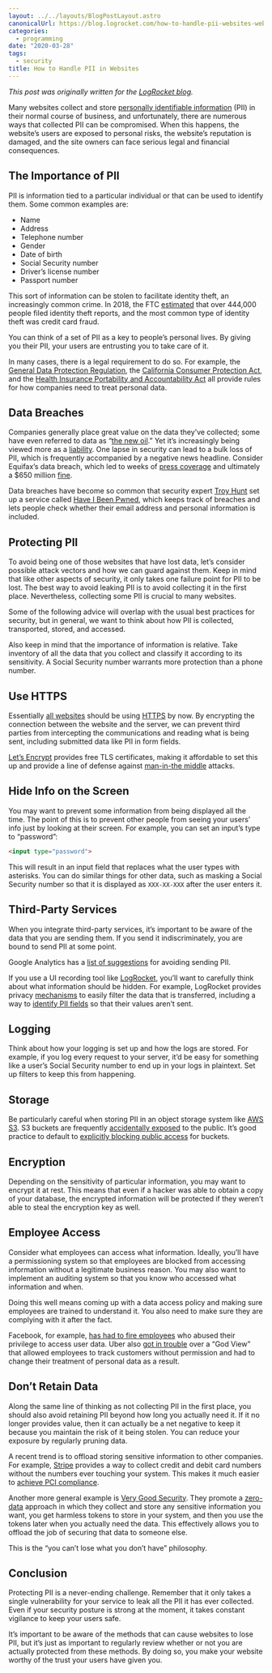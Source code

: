 ```yaml
---
layout: ../../layouts/BlogPostLayout.astro
canonicalUrl: https://blog.logrocket.com/how-to-handle-pii-websites-web-apps/
categories:
  - programming
date: "2020-03-28"
tags:
  - security
title: How to Handle PII in Websites
---
```


*This post was originally written for the [LogRocket
blog](https://blog.logrocket.com/how-to-handle-pii-websites-web-apps/).*

Many websites collect and store [personally identifiable
information](https://en.wikipedia.org/wiki/Personal_data) (PII) in their normal
course of business, and unfortunately, there are numerous ways that collected
PII can be compromised. When this happens, the website’s users are exposed to
personal risks, the website’s reputation is damaged, and the site owners can
face serious legal and financial consequences.

## The Importance of PII

PII is information tied to a particular individual or that can be used to
identify them. Some common examples are:

- Name
- Address
- Telephone number
- Gender
- Date of birth
- Social Security number
- Driver’s license number
- Passport number

This sort of information can be stolen to facilitate identity theft, an
increasingly common crime. In 2018, the FTC
[estimated](https://www.thebalance.com/identity-theft-crimes-by-the-numbers-4157714)
that over 444,000 people filed identity theft reports, and the most common type
of identity theft was credit card fraud.

You can think of a set of PII as a key to people’s personal lives. By giving you
their PII, your users are entrusting you to take care of it.

In many cases, there is a legal requirement to do so. For example, the [General
Data Protection
Regulation](https://en.wikipedia.org/wiki/General_Data_Protection_Regulation),
the [California Consumer Protection
Act](https://en.wikipedia.org/wiki/California_Consumer_Privacy_Act), and the
[Health Insurance Portability and Accountability
Act](https://en.wikipedia.org/wiki/Health_Insurance_Portability_and_Accountability_Act)
all provide rules for how companies need to treat personal data.

## Data Breaches

Companies generally place great value on the data they’ve collected; some have
even referred to data as “[the new
oil](https://www.quora.com/Who-should-get-credit-for-the-quote-data-is-the-new-oil).”
Yet it’s increasingly being viewed more as a
[liability](https://disruptionhub.com/david-carboni-data-was-asset-now-liability/).
One lapse in security can lead to a bulk loss of PII, which is frequently
accompanied by a negative news headline. Consider Equifax’s data breach, which
led to weeks of [press
coverage](https://www.nytimes.com/interactive/2017/your-money/equifax-data-breach-credit.html)
and ultimately a $650 million
[fine](https://www.nytimes.com/2019/07/22/business/equifax-settlement.html).

Data breaches have become so common that security expert [Troy
Hunt](https://www.troyhunt.com/) set up a service called [Have I Been
Pwned](https://haveibeenpwned.com/), which keeps track of breaches and lets
people check whether their email address and personal information is included.

## Protecting PII

To avoid being one of those websites that have lost data, let’s consider
possible attack vectors and how we can guard against them. Keep in mind that
like other aspects of security, it only takes one failure point for PII to be
lost. The best way to avoid leaking PII is to avoid collecting it in the first
place. Nevertheless, collecting some PII is crucial to many websites.

Some of the following advice will overlap with the usual best practices for
security, but in general, we want to think about how PII is collected,
transported, stored, and accessed.

Also keep in mind that the importance of information is relative. Take inventory
of all the data that you collect and classify it according to its sensitivity. A
Social Security number warrants more protection than a phone number.

## Use HTTPS

Essentially [all
websites](https://www.troyhunt.com/heres-why-your-static-website-needs-https/)
should be using [HTTPS](https://en.wikipedia.org/wiki/HTTPS) by now. By
encrypting the connection between the website and the server, we can prevent
third parties from intercepting the communications and reading what is being
sent, including submitted data like PII in form fields.

[Let’s Encrypt](https://letsencrypt.org/) provides free TLS certificates, making
it affordable to set this up and provide a line of defense against [man-in-the
middle](https://en.wikipedia.org/wiki/Man-in-the-middle_attack) attacks.

## Hide Info on the Screen

You may want to prevent some information from being displayed all the time. The
point of this is to prevent other people from seeing your users’ info just by
looking at their screen. For example, you can set an input’s type to “password”:

```html
<input type="password">
```

This will result in an input field that replaces what the user types with
asterisks. You can do similar things for other data, such as masking a Social
Security number so that it is displayed as `XXX-XX-XXX` after the user enters
it.

## Third-Party Services

When you integrate third-party services, it’s important to be aware of the data
that you are sending them. If you send it indiscriminately, you are bound to
send PII at some point.

Google Analytics has a [list of
suggestions](https://support.google.com/analytics/answer/6366371?hl=en) for
avoiding sending PII.

If you use a UI recording tool like [LogRocket](https://logrocket.com/), you’ll
want to carefully think about what information should be hidden. For example,
LogRocket provides privacy [mechanisms](https://docs.logrocket.com/docs/privacy)
to easily filter the data that is transferred, including a way to [identify PII
fields](https://docs.logrocket.com/docs/security#section-tools-to-block-pii) so
that their values aren’t sent.

## Logging

Think about how your logging is set up and how the logs are stored. For example,
if you log every request to your server, it’d be easy for something like a
user’s Social Security number to end up in your logs in plaintext. Set up
filters to keep this from happening.

## Storage

Be particularly careful when storing PII in an object storage system like [AWS
S3](https://aws.amazon.com/s3/). S3 buckets are frequently [accidentally
exposed](https://github.com/nagwww/s3-leaks) to the public. It’s good practice
to default to [explicitly blocking public
access](https://docs.aws.amazon.com/AmazonS3/latest/dev/access-control-block-public-access.html)
for buckets.

## Encryption

Depending on the sensitivity of particular information, you may want to encrypt
it at rest. This means that even if a hacker was able to obtain a copy of your
database, the encrypted information will be protected if they weren’t able to
steal the encryption key as well.

## Employee Access

Consider what employees can access what information. Ideally, you’ll have a
permissioning system so that employees are blocked from accessing information
without a legitimate business reason. You may also want to implement an auditing
system so that you know who accessed what information and when.

Doing this well means coming up with a data access policy and making sure
employees are trained to understand it. You also need to make sure they are
complying with it after the fact.

Facebook, for example, [has had to fire
employees](https://www.vice.com/en_us/article/bjp9zv/facebook-employees-look-at-user-data)
who abused their privilege to access user data. Uber also [got in
trouble](https://www.theverge.com/2016/1/6/10726004/uber-god-mode-settlement-fine)
over a “God View” that allowed employees to track customers without permission
and had to change their treatment of personal data as a result.

## Don’t Retain Data

Along the same line of thinking as not collecting PII in the first place, you
should also avoid retaining PII beyond how long you actually need it. If it no
longer provides value, then it can actually be a net negative to keep it because
you maintain the risk of it being stolen. You can reduce your exposure by
regularly pruning data.

A recent trend is to offload storing sensitive information to other companies.
For example, [Stripe](https://stripe.com/) provides a way to collect credit and
debit card numbers without the numbers ever touching your system. This makes it
much easier to [achieve PCI
compliance](https://stripe.com/guides/pci-compliance#how-stripe-helps-organizations-achieve-and-maintain-pci-compliance).

Another more general example is [Very Good
Security](https://www.verygoodsecurity.com/). They promote a
[zero-data](https://blog.verygoodsecurity.com/posts/announcing-very-good-security's-zero-data-mission/)
approach in which they collect and store any sensitive information you want, you
get harmless tokens to store in your system, and then you use the tokens later
when you actually need the data. This effectively allows you to offload the job
of securing that data to someone else.

This is the “you can’t lose what you don’t have” philosophy.

## Conclusion

Protecting PII is a never-ending challenge. Remember that it only takes a single
vulnerability for your service to leak all the PII it has ever collected. Even
if your security posture is strong at the moment, it takes constant vigilance to
keep your users safe.

It’s important to be aware of the methods that can cause websites to lose PII,
but it’s just as important to regularly review whether or not you are actually
protected from these methods. By doing so, you make your website worthy of the
trust your users have given you.
